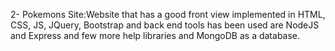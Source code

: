 2-	Pokemons Site:Website that has a good front view implemented in HTML, CSS, JS, JQuery, Bootstrap and back end tools has been used are NodeJS and Express and few more help libraries and MongoDB as a database.
